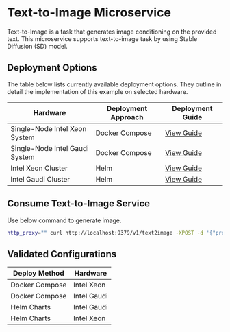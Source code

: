 # Text-to-Image Microservice

Text-to-Image is a task that generates image conditioning on the provided text. This microservice supports text-to-image task by using Stable Diffusion (SD) model.

## Deployment Options

The table below lists currently available deployment options. They outline in detail the implementation of this example on selected hardware.

| Hardware                       | Deployment Approach | Deployment Guide                                         |
| ------------------------------ | ------------------- | -------------------------------------------------------- |
| Single-Node Intel Xeon System  | Docker Compose      | [View Guide](./docker_compose/intel/cpu/xeon/README.md)  |
| Single-Node Intel Gaudi System | Docker Compose      | [View Guide](./docker_compose/intel/hpu/gaudi/README.md) |
| Intel Xeon Cluster             | Helm                | [View Guide](./kubernetes/helm/README.md)                |
| Intel Gaudi Cluster            | Helm                | [View Guide](./kubernetes/helm/README.md)                |

## Consume Text-to-Image Service

Use below command to generate image.

```bash
http_proxy="" curl http://localhost:9379/v1/text2image -XPOST -d '{"prompt":"An astronaut riding a green horse", "num_images_per_prompt":1}' -H 'Content-Type: application/json'
```

## Validated Configurations

| **Deploy Method** | **Hardware** |
| ----------------- | ------------ |
| Docker Compose    | Intel Xeon   |
| Docker Compose    | Intel Gaudi  |
| Helm Charts       | Intel Gaudi  |
| Helm Charts       | Intel Xeon   |
